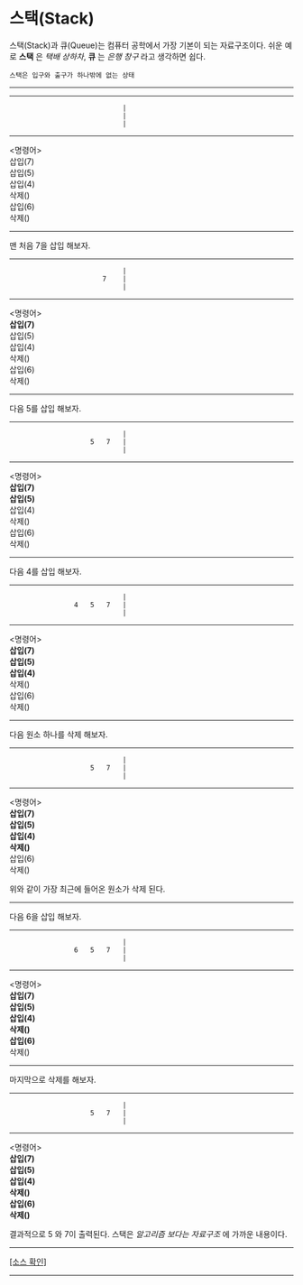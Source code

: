 # 스택(Stack)

스택(Stack)과 큐(Queue)는 컴퓨터 공학에서 가장 기본이 되는 자료구조이다. 쉬운 예로 **스택** 은 _택배 상하차_, **큐** 는 _은행 창구_ 라고 생각하면 쉽다.

    스택은 입구와 출구가 하나밖에 없는 상태

---

---
                                |
                                |
                                |
---


<명령어></br>
삽입(7)</br>
삽입(5)</br>
삽입(4)</br>
삭제()</br>
삽입(6)</br>
삭제()</br>

---

맨 처음 7을 삽입 해보자.

---
                                |
                           7    |
                                |
---


<명령어></br>
**삽입(7)**</br>
삽입(5)</br>
삽입(4)</br>
삭제()</br>
삽입(6)</br>
삭제()</br>

---

다음 5를 삽입 해보자.

---
                                |
                        5   7   |
                                |
---

<명령어></br>
**삽입(7)**</br>
**삽입(5)**</br>
삽입(4)</br>
삭제()</br>
삽입(6)</br>
삭제()</br>  

---

다음 4를 삽입 해보자.

---
                                |
                    4   5   7   |
                                |
---

<명령어></br>
**삽입(7)**</br>
**삽입(5)**</br>
**삽입(4)**</br>
삭제()</br>
삽입(6)</br>
삭제()</br>  

---

다음 원소 하나를 삭제 해보자.

---
                                |
                        5   7   |
                                |
---

<명령어></br>
**삽입(7)**</br>
**삽입(5)**</br>
**삽입(4)**</br>
**삭제()**</br>
삽입(6)</br>
삭제()</br>  

위와 같이 가장 최근에 들어온 원소가 삭제 된다.

---

다음 6을 삽입 해보자.

---
                                |
                    6   5   7   |
                                |
---


<명령어></br>
**삽입(7)**</br>
**삽입(5)**</br>
**삽입(4)**</br>
**삭제()**</br>
**삽입(6)**</br>
삭제()</br>  

---

마지막으로 삭제를 해보자.

---
                                |
                        5   7   |
                                |
---


<명령어></br>
**삽입(7)**</br>
**삽입(5)**</br>
**삽입(4)**</br>
**삭제()**</br>
**삽입(6)**</br>
**삭제()**</br>  

결과적으로 5 와 7이 출력된다. 스택은 _알고리즘 보다는 자료구조_ 에 가까운 내용이다.

---

[[소스 확인]](https://github.com/flexboni/algorithm_c/blob/master/14강/stack.cpp)

---